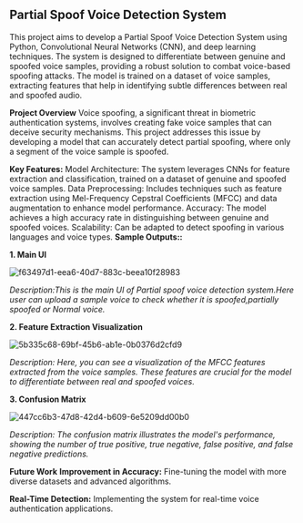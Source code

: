 Partial Spoof Voice Detection System
------------------------------------
This project aims to develop a Partial Spoof Voice Detection System using Python, Convolutional Neural Networks (CNN), and deep learning techniques. The system is designed to differentiate between genuine and spoofed voice samples, providing a robust solution to combat voice-based spoofing attacks. The model is trained on a dataset of voice samples, extracting features that help in identifying subtle differences between real and spoofed audio.

**Project Overview**
Voice spoofing, a significant threat in biometric authentication systems, involves creating fake voice samples that can deceive security mechanisms. This project addresses this issue by developing a model that can accurately detect partial spoofing, where only a segment of the voice sample is spoofed.

**Key Features:**
Model Architecture: The system leverages CNNs for feature extraction and classification, trained on a dataset of genuine and spoofed voice samples.
Data Preprocessing: Includes techniques such as feature extraction using Mel-Frequency Cepstral Coefficients (MFCC) and data augmentation to enhance model performance.
Accuracy: The model achieves a high accuracy rate in distinguishing between genuine and spoofed voices.
Scalability: Can be adapted to detect spoofing in various languages and voice types.
**Sample Outputs::**

**1. Main UI**

![f63497d1-eea6-40d7-883c-beea10f28983](https://github.com/user-attachments/assets/9f300db5-68ca-432c-a41e-9531998adf0b)

_Description:This is the main UI of Partial spoof voice detection system.Here user can upload a sample voice to check whether it is spoofed,partially spoofed or Normal voice._

**2. Feature Extraction Visualization**

   
![5b335c68-69bf-45b6-ab1e-0b0376d2cfd9](https://github.com/user-attachments/assets/39baa092-d22a-4b75-a1a5-f90318d48b4b)

_Description: Here, you can see a visualization of the MFCC features extracted from the voice samples. These features are crucial for the model to differentiate between real and spoofed voices._

**3. Confusion Matrix**

![447cc6b3-47d8-42d4-b609-6e5209dd00b0](https://github.com/user-attachments/assets/a6a0dc36-cb6d-4461-8d34-3cdf70a77caa)

_Description: The confusion matrix illustrates the model's performance, showing the number of true positive, true negative, false positive, and false negative predictions._

**Future Work**
**Improvement in Accuracy:** Fine-tuning the model with more diverse datasets and advanced algorithms.

**Real-Time Detection:** Implementing the system for real-time voice authentication applications.






